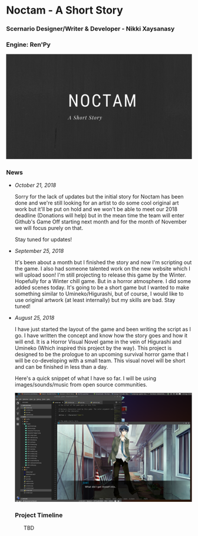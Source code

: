 <h1>Noctam - A Short Story</h1>
<h3>Scernario Designer/Writer &amp; Developer - Nikki Xaysanasy</h3>
<h3>Engine: Ren'Py</h3>
<img src="images/wallpaper.png">

<p>
    <h3>News</h3>
    <ul>
        <li>
            <em>October 21, 2018</em>
            <p> Sorry for the lack of updates but the initial story for Noctam has been done and we're still looking for an artist to do some cool original art work but it'll be put on hold and we won't be able to meet our 2018 deadline (Donations will help) but in the mean time the team will enter Github's Game Off starting next month and for the month of November we will focus purely on that.</p>
            <p>Stay tuned for updates!</p>
        </li>
            <li>
            <em>September 25, 2018</em>
            <p>
                It's been about a month but I finished the story and now I'm scripting out the game. I also had someone talented work on the new website which I will upload soon! I'm still projecting to release this game by the Winter. Hopefully for a Winter chill game. But in a horror atmosphere. I did some added scenes today. It's going to be a short game but I wanted to make something similar to Umineko/Higurashi, but of course, I would like to use original artwork (at least internally) but my skills are bad. Stay tuned!</p>
                </li>
        <li>
            <em>August 25, 2018</em>
            <p>
                I have just started the layout of the game and been writing the script as I go. I have written the concept and know how the story goes and how it will end. It is a Horror Visual Novel game in the vein of Higurashi and Umineko (Which inspired this project by the way).
                This project is designed to be the prologue to an upcoming survival horror game that I will be co-developing with a small team. This visual novel will be short and can be finished in less than a day.</p>
            <p>Here's a quick snippet of what I have so far. I will be using images/sounds/music from open source communities.</p>
            <img src="images/noctam.png">
        </li>

</p>

<h3>Project Timeline</h3>
<ul>
<p>TBD</p>
</ul>